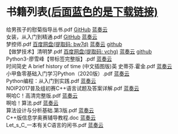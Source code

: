 #  <span id="begin">书籍列表</span>[(后面蓝色的是下载链接)](https://raw.githubusercontent.com/xkk1/xkk1data/main/book/list.md)
给男孩子的慰菊指导丛书.pdf [GitHub](https://github.com/doodlewind/examples/releases/download/0.0.0/anal-play-for-boys.pdf) [蓝奏云](https://www.lanzout.com/iQHTQ06g7vof)  
女装，从入门到精通.pdf [GitHub](https://github.com/xkk1/xkk1data/raw/main/book/%E5%A5%B3%E8%A3%85%EF%BC%8C%E4%BB%8E%E5%85%A5%E9%97%A8%E5%88%B0%E7%B2%BE%E9%80%9A.pdf) [蓝奏云](https://www.lanzout.com/iQHTQ06g7vof)  
梦控师.pdf [百度网盘(提取码: bw7d)](https://pan.baidu.com/s/1bx2gHIj-Y3aok7bL3pDtLQ?pwd=bw7d) [蓝奏云](https://www.lanzout.com/iz50Jy8hrzg) [github](https://github.com/xkk1/xkk1data/raw/main/book/%E6%A2%A6%E6%8E%A7%E5%B8%88.pdf)  
【做梦技术】清明梦.pdf [百度网盘(提取码: vchg)](https://pan.baidu.com/s/1dTnOwAZTSk77fJN6EymsKg?pwd=vchg) [蓝奏云](https://www.lanzout.com/iMykry8hs2j) [github](https://github.com/xkk1/xkk1data/raw/main/book/%E3%80%90%E5%81%9A%E6%A2%A6%E6%8A%80%E6%9C%AF%E3%80%91%E6%B8%85%E6%98%8E%E6%A2%A6.pdf)  
Python3-廖雪峰【带标签完整版】.pdf [蓝奏云](https://www.lanzout.com/i3VZ506g0mza)  
时间简史 A brief history of time (中文插图版)英 史蒂芬.霍金.pdf [蓝奏云](https://www.lanzout.com/ikoKb06g0p5i)  
小甲鱼零基础入门学习Python（2020版）.pdf [蓝奏云](https://www.lanzout.com/iXsiF06g0qwb)  
Python编程：从入门到实践.pdf [蓝奏云](https://www.lanzout.com/ikyet06g0tda)  
NOIP2017普及组初赛C++语言试题及答案详解.pdf [蓝奏云](https://www.lanzout.com/i29k406g23qj)  
啊哈C！高清完整版.pdf [蓝奏云](https://www.lanzout.com/irgFO06g23ng)  
啊哈！算法.pdf [蓝奏云](https://www.lanzout.com/ifbxO06p24ng)  
算法设计与分析基础.第3版.pdf [蓝奏云](https://www.lanzout.com/i3u7G06g7bij)  
C++版信息学奥赛辅导教程.doc [蓝奏云](https://www.lanzout.com/iDjdl06g7myb)  
Let_s_C_一本有关C语言的闲书.pdf [蓝奏云](https://www.lanzout.com/iWwCE06p26fa)  
